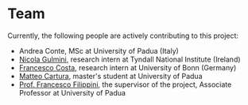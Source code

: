 # Team
Currently, the following people are actively contributing to this project:

- Andrea Conte, MSc at University of Padua (Italy)
- [Nicola Gulmini](https://nicolagulmini.github.io/), research intern at Tyndall National Institute (Ireland)
- [Francesco Costa](https://github.com/FranceCosta), research intern at University of Bonn (Germany)
- [Matteo Cartura](https://it.linkedin.com/in/matteo-cartura-927799181), master's student at University of Padua
- [Prof. Francesco Filippini](https://www.biologia.unipd.it/en/department/people/teacher-details/?tx_wfqbe_pi1%5Baccount%5D=francesco-filippini), the supervisor of the project, Associate Professor at University of Padua
